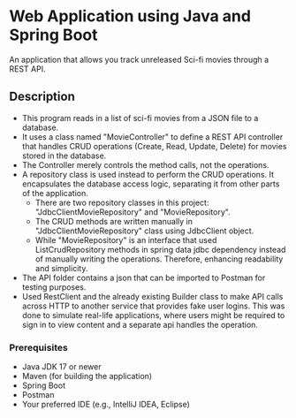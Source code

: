 # Web Application using Java and Spring Boot
An application that allows you track unreleased Sci-fi movies through a REST API.

## Description
- This program reads in a list of sci-fi movies from a JSON file to a database. 
- It uses a class named "MovieController" to define a REST API controller that handles CRUD operations (Create, Read, Update, Delete) for movies stored in the database.
- The Controller merely controls the method calls, not the operations.
- A repository class is used instead to perform the CRUD operations. It encapsulates the database access logic, separating it from other parts of the application.
  - There are two repository classes in this project: "JdbcClientMovieRepository" and "MovieRepository".
  - The CRUD methods are written manually in "JdbcClientMovieRepository" class using JdbcClient object.
  - While "MovieRepository" is an interface that used ListCrudRepository methods in spring data jdbc dependency instead of manually writing the operations. Therefore, enhancing readability and simplicity.
- The API folder contains a json that can be imported to Postman for testing purposes.
- Used RestClient and the already existing Builder class to make API calls across HTTP to another service that provides fake user logins. This was done to simulate real-life applications, where users might be required to sign in to view content and a separate api handles the operation.
### Prerequisites
- Java JDK 17 or newer
- Maven (for building the application)
- Spring Boot
- Postman
- Your preferred IDE (e.g., IntelliJ IDEA, Eclipse)



